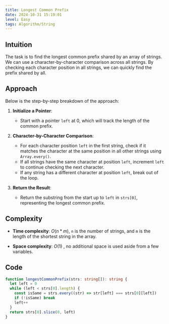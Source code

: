 ```yaml
---
title: Longest Common Prefix
date: 2024-10-31 15:19:01
level: Easy
tags: Algorithm/String
---
```


## Intuition

The task is to find the longest common prefix shared by an array of strings. We can use a character-by-character comparison across all strings. By checking each character position in all strings, we can quickly find the prefix shared by all.

## Approach

Below is the step-by-step breakdown of the approach:

1. **Initialize a Pointer**:
   - Start with a pointer `left` at 0, which will track the length of the common prefix.

2. **Character-by-Character Comparison**:
   - For each character position `left` in the first string, check if it matches the character at the same position in all other strings using `Array.every()`.
   - If all strings have the same character at position `left`, increment `left` to continue checking the next character.
   - If any string has a different character at position `left`, break out of the loop.

3. **Return the Result**:
   - Return the substring from the start up to `left` in `strs[0]`, representing the longest common prefix.

## Complexity

- **Time complexity**: $O(n * m)$, `n` is the number of strings, and `m` is the length of the shortest string in the array.
  
- **Space complexity**: $O(1)$ , no additional space is used aside from a few variables.

## Code

```ts
function longestCommonPrefix(strs: string[]): string {
  let left = 0
  while (left < strs[0].length) {
    const isSame = strs.every((str) => str[left] === strs[0][left])
    if (!isSame) break
    left++
  }
  return strs[0].slice(0, left)
}
```
